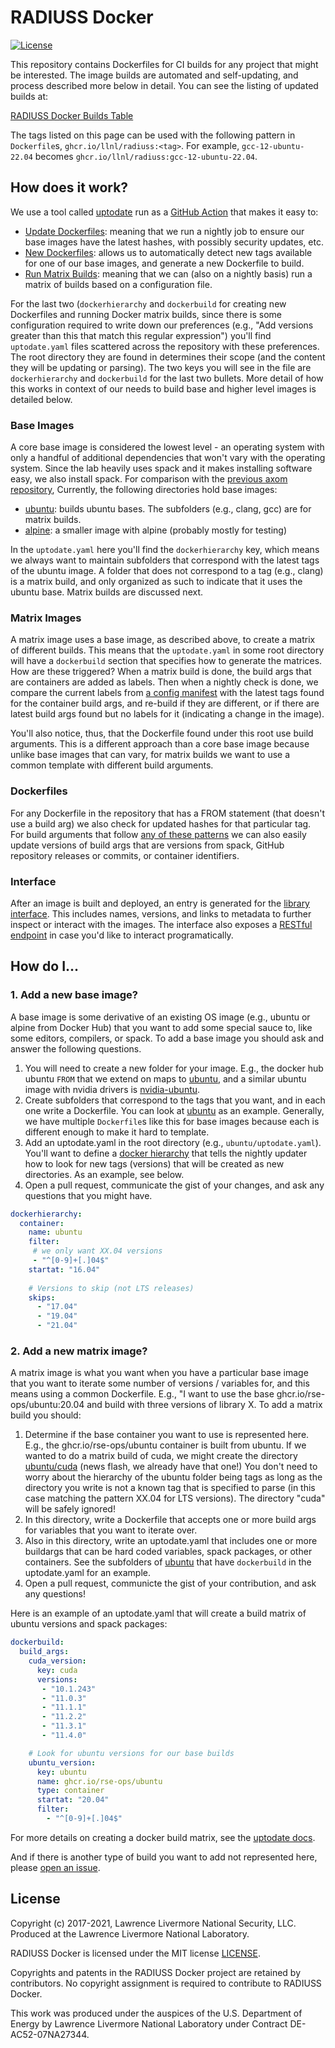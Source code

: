 # RADIUSS Docker

[![License](https://img.shields.io/badge/License-MIT%203--Clause-blue.svg)](https://github.com/rse-ops/radius-docker/blob/main/LICENSE)

This repository contains Dockerfiles for CI builds for any project that might
be interested. The image builds are automated and self-updating, and process
described more below in detail. You can see the listing of updated builds at:

[RADIUSS Docker Builds Table](https://github.com/llnl/radiuss-docker/pkgs/container/radiuss/versions)

The tags listed on this page can be used with the following pattern in `Dockerfile`s,
`ghcr.io/llnl/radiuss:<tag>`. For example, `gcc-12-ubuntu-22.04` becomes
`ghcr.io/llnl/radiuss:gcc-12-ubuntu-22.04`.

## How does it work?

We use a tool called [uptodate](https://github.com/vsoch/uptodate) run as a [GitHub Action](https://vsoch.github.io/uptodate/docs/#/user-guide/github-action) that makes it easy to:

 - [Update Dockerfiles](https://vsoch.github.io/uptodate/docs/#/user-guide/user-guide?id=dockerfile): meaning that we run a nightly job to ensure our base images have the latest hashes, with possibly security updates, etc.
 - [New Dockerfiles](https://vsoch.github.io/uptodate/docs/#/user-guide/user-guide?id=docker-hierarchy): allows us to automatically detect new tags available for one of our base images, and generate a new Dockerfile to build. 
 - [Run Matrix Builds](https://vsoch.github.io/uptodate/docs/#/user-guide/user-guide?id=docker-build): meaning that we can (also on a nightly basis) run a matrix of builds based on a configuration file.
  
For the last two (`dockerhierarchy` and `dockerbuild` for creating new Dockerfiles and running Docker matrix builds, since
there is some configuration required to write down our preferences (e.g., "Add versions greater than this that match this regular expression") you'll find `uptodate.yaml` files scattered across the repository with these preferences.
The root directory they are found in determines their scope (and the content they will be updating or parsing).
The two keys you will see in the file are `dockerhierarchy` and `dockerbuild` for the last two bullets.
More detail of how this works in context of our needs to build base and higher level images is detailed below.

### Base Images

A core base image is considered the lowest level - an operating system with
only a handful of additional dependencies that won't vary with the operating system.
Since the lab heavily uses spack and it makes installing software easy, we also install spack.
For comparison with the [previous axom repository](https://github.com/LLNL/axom-docker), 
Currently, the following directories hold base images:

 - [ubuntu](ubuntu): builds ubuntu bases. The subfolders (e.g., clang, gcc) are for matrix builds.
 - [alpine](alpine): a smaller image with alpine (probably mostly for testing)

In the `uptodate.yaml` here you'll find the `dockerhierarchy` key, which means we always want
to maintain subfolders that correspond with the latest tags of the ubuntu image.
A folder that does not correspond to a tag (e.g., clang) is a matrix build, and only
organized as such to indicate that it uses the ubuntu base. Matrix builds are discussed next.

### Matrix Images

A matrix image uses a base image, as described above, to create a matrix of different
builds. This means that the `uptodate.yaml` in some root directory will have a `dockerbuild`
section that specifies how to generate the matrices. How are these triggered? When a matrix
build is done, the build args that are containers are added as labels. Then when a nightly check
is done, we compare the current labels from [a config manifest](https://crane.ggcr.dev/config/ghcr.io/rse-ops/ubuntu:18.04)
with the latest tags found for the container build args, and re-build if they are different,
or if there are latest build args found but no labels for it (indicating a change in the image).

You'll also notice, thus, that the Dockerfile found under this root use build arguments. 
This is a different approach than a core base image because unlike base images that can
vary, for matrix builds we want to use a common template with different build arguments.

### Dockerfiles

For any Dockerfile in the repository that has a FROM statement (that doesn't use a build arg)
we also check for updated hashes for that particular tag. For build arguments that follow
[any of these patterns](https://vsoch.github.io/uptodate/docs/#/user-guide/user-guide?id=build-arguments) 
we can also easily update versions of build args that are
versions from spack, GitHub repository releases or commits, or container identifiers.

### Interface

After an image is built and deployed, an entry is generated for the [library interface](https://rse-ops.github.io/docker-images/).
This includes names, versions, and links to metadata to further inspect or interact with the images. The interface also exposes
a [RESTful endpoint](https://rse-ops.github.io/docker-images/library.json) in case you'd like to interact programatically.


## How do I...

### 1. Add a new base image?

A base image is some derivative of an existing OS image (e.g., ubuntu or alpine from Docker Hub) that you want to add some
special sauce to, like some editors, compilers, or spack. To add a base image you should ask and answer the following questions.

1. You will need to create a new folder for your image. E.g., the docker hub ubuntu `FROM` that we extend on maps to [ubuntu](ubuntu), and a similar ubuntu image with nvidia drivers is [nvidia-ubuntu](nvidia-ubuntu). 
2. Create subfolders that correspond to the tags that you want, and in each one write a Dockerfile. You can look at [ubuntu](ubuntu) as an example. Generally, we have multiple `Dockerfile`s like this for base images because each is different enough to make it hard to template.
3. Add an uptodate.yaml in the root directory (e.g., `ubuntu/uptodate.yaml`). You'll want to define a [docker hierarchy](https://vsoch.github.io/uptodate/docs/#/user-guide/user-guide?id=docker-hierarchy) that tells the nightly updater how to look for new tags (versions) that will be created as new directories. As an example, see below.
4. Open a pull request, communicate the gist of your changes, and ask any questions that you might have.


```yaml
dockerhierarchy:
  container:
    name: ubuntu
    filter: 
     # we only want XX.04 versions
     - "^[0-9]+[.]04$"
    startat: "16.04"
    
    # Versions to skip (not LTS releases)
    skips:
      - "17.04"
      - "19.04"
      - "21.04"
```

### 2. Add a new matrix image?

A matrix image is what you want when you have a particular base image that you want to iterate some number of versions / variables for, and this means using a common Dockerfile. E.g., "I want to use the base ghcr.io/rse-ops/ubuntu:20.04 and build with three versions of library X. To add a matrix build you should:

1. Determine if the base container you want to use is represented here. E.g., the ghcr.io/rse-ops/ubuntu container is built from ubuntu. If we wanted to do a matrix build of cuda, we might create the directory [ubuntu/cuda](ubuntu/cuda) (news flash, we already have that one!) You don't need to worry about the hierarchy of the ubuntu folder being tags as long as the directory you write is not a known tag that is specified to parse (in this case matching the pattern XX.04 for LTS versions). The directory "cuda" will be safely ignored!
2. In this directory, write a Dockerfile that accepts one or more build args for variables that you want to iterate over.
3. Also in this directory, write an uptodate.yaml that includes one or more buildargs that can be hard coded variables, spack packages, or other containers. See the subfolders of [ubuntu](ubuntu) that have `dockerbuild` in the uptodate.yaml for an example.
4. Open a pull request, communicte the gist of your contribution, and ask any questions!

Here is an example of an uptodate.yaml that will create a build matrix of ubuntu versions and spack packages:

```yaml
dockerbuild:
  build_args:
    cuda_version:
      key: cuda
      versions:
       - "10.1.243"
       - "11.0.3"
       - "11.1.1"
       - "11.2.2"
       - "11.3.1"
       - "11.4.0"

    # Look for ubuntu versions for our base builds
    ubuntu_version:
      key: ubuntu
      name: ghcr.io/rse-ops/ubuntu
      type: container
      startat: "20.04"
      filter: 
        - "^[0-9]+[.]04$"
```
For more details on creating a docker build matrix, see the [uptodate docs](https://vsoch.github.io/uptodate/docs/#/user-guide/user-guide?id=docker-build).

And if there is another type of build you want to add not represented here, please [open an issue](https://github.com/rse-ops/docker-images/issues).

License
-------

Copyright (c) 2017-2021, Lawrence Livermore National Security, LLC. 
Produced at the Lawrence Livermore National Laboratory.

RADIUSS Docker is licensed under the MIT license [LICENSE](./LICENSE).

Copyrights and patents in the RADIUSS Docker project are retained by
contributors. No copyright assignment is required to contribute to RADIUSS
Docker.

This work was produced under the auspices of the U.S. Department of
Energy by Lawrence Livermore National Laboratory under Contract
DE-AC52-07NA27344.
